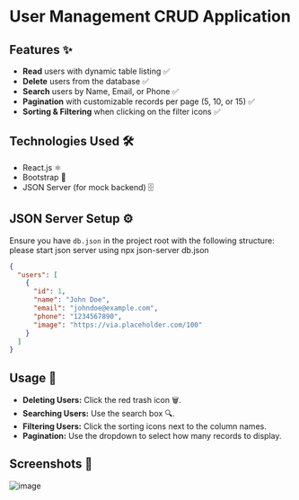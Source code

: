 # User Management CRUD Application

## Features ✨
- **Read** users with dynamic table listing ✅
- **Delete** users from the database ✅
- **Search** users by Name, Email, or Phone ✅
- **Pagination** with customizable records per page (5, 10, or 15) ✅
- **Sorting & Filtering** when clicking on the filter icons ✅

## Technologies Used 🛠️
- React.js ⚛️
- Bootstrap 🎨
- JSON Server (for mock backend) 🗄️

## JSON Server Setup ⚙️

Ensure you have `db.json` in the project root with the following structure:
please start json server using npx json-server db.json

```json
{
  "users": [
    {
      "id": 1,
      "name": "John Doe",
      "email": "johndoe@example.com",
      "phone": "1234567890",
      "image": "https://via.placeholder.com/100"
    }
  ]
}
```

## Usage 🚀
- **Deleting Users:** Click the red trash icon 🗑️.
- **Searching Users:** Use the search box 🔍.
- **Filtering Users:** Click the sorting icons next to the column names.
- **Pagination:** Use the dropdown to select how many records to display.

## Screenshots 📸
![image](https://github.com/user-attachments/assets/c3879d14-4c0b-44d4-baf5-a8760dfc6eaf)




